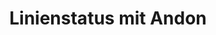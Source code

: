 ---
layout: article
title: Linienstatus mit Andon
description: 
  - Dieses Template zeigt den Status an verschiedenen Stationen einer Produktion mit Hilfe von Farbfeldern an. Gibt es ein Problem wird die Fehlermeldung angezeigt.
lang: de
weight: 500
isDraft: true
ref: Line_Status_Andon
category:
  - Lebensmittel
  - Andon
  - Produktion
  - Status
image: Line_Status_Andon_DE.png
download: Line_Status_Andon_DE.pbmx
overview_description:
overview_benefits:
overview_data_sources:
---